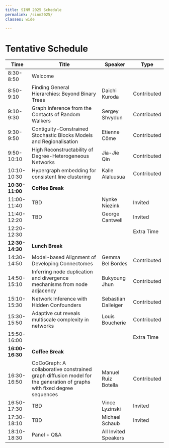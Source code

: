 ```yaml
---
title: SINM 2025 Schedule
permalink: /sinm2025/
classes: wide

---
```



# Tentative Schedule

| Time       | Title                                                                 | Speaker            | Type        |
|------------|----------------------------------------------------------------------|--------------------|-------------|
| 8:30-8:50  | Welcome                                                              |                    |             |
| 8:50-9:10  | Finding General Hierarchies: Beyond Binary Trees                     | Daichi Kuroda      | Contributed |
| 9:10-9:30  | Graph Inference from the Contacts of Random Walkers                  | Sergey Shvydun     | Contributed |
| 9:30-9:50  | Contiguity-Constrained Stochastic Blocks Models and Regionalisation   | Etienne Côme       | Contributed |
| 9:50-10:10 | High Reconstructability of Degree-Heterogeneous Networks             | Jia-Jie Qin        | Contributed |
| 10:10-10:30| Hypergraph embedding for consistent line clustering                  | Kalle Alaluusua    | Contributed |
| **10:30-11:00** | **Coffee Break**                                                 |                    |             |
| 11:00-11:40| TBD                                                                  | Nynke Niezink      | Invited     |
| 11:40-12:20| TBD                                                                  | George Cantwell    | Invited     |
| 12:20-12:30|                                                                      |                    | Extra Time  |
| **12:30-14:30** | **Lunch Break**                                                  |                    |             |
| 14:30-14:50| Model-based Alignment of Developing Connectomes                       | Gemma Bel Bordes   | Contributed |
| 14:50-15:10| Inferring node duplication and divergence mechanisms from node adjacency | Bukyoung Jhun   | Contributed |
| 15:10-15:30| Network Inference with Hidden Confounders                            | Sebastian Dalleiger| Contributed |
| 15:30-15:50| Adaptive cut reveals multiscale complexity in networks               | Louis Boucherie    | Contributed |
| 15:50-16:00|                                                                      |                    | Extra Time  |
| **16:00-16:30** | **Coffee Break**                                                 |                    |             |
| 16:30-16:50| CoCoGraph: A collaborative constrained graph diffusion model for the generation of graphs with fixed degree sequences | Manuel Ruiz Botella | Contributed |
| 16:50-17:30| TBD                                                                  | Vince Lyzinski     | Invited     |
| 17:30-18:10| TBD                                                                  | Michael Schaub     | Invited     |
| 18:10-18:30| Panel + Q&A                                                          | All Invited Speakers |           |
